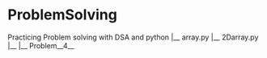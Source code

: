 # ProblemSolving
Practicing Problem solving with DSA and python
|__ array.py
|__ 2Darray.py
|__ 
|__ Problem__4__
